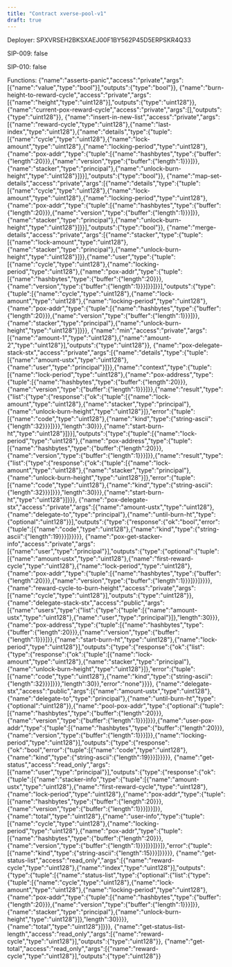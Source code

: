 ```yaml
---
title: "Contract xverse-pool-v1"
draft: true
---
```

Deployer: SPXVRSEH2BKSXAEJ00F1BY562P45D5ERPSKR4Q33

SIP-009: false

SIP-010: false

Functions:
{"name":"asserts-panic","access":"private","args":[{"name":"value","type":"bool"}],"outputs":{"type":"bool"}}, {"name":"burn-height-to-reward-cycle","access":"private","args":[{"name":"height","type":"uint128"}],"outputs":{"type":"uint128"}}, {"name":"current-pox-reward-cycle","access":"private","args":[],"outputs":{"type":"uint128"}}, {"name":"insert-in-new-list","access":"private","args":[{"name":"reward-cycle","type":"uint128"},{"name":"last-index","type":"uint128"},{"name":"details","type":{"tuple":[{"name":"cycle","type":"uint128"},{"name":"lock-amount","type":"uint128"},{"name":"locking-period","type":"uint128"},{"name":"pox-addr","type":{"tuple":[{"name":"hashbytes","type":{"buffer":{"length":20}}},{"name":"version","type":{"buffer":{"length":1}}}]}},{"name":"stacker","type":"principal"},{"name":"unlock-burn-height","type":"uint128"}]}}],"outputs":{"type":"bool"}}, {"name":"map-set-details","access":"private","args":[{"name":"details","type":{"tuple":[{"name":"cycle","type":"uint128"},{"name":"lock-amount","type":"uint128"},{"name":"locking-period","type":"uint128"},{"name":"pox-addr","type":{"tuple":[{"name":"hashbytes","type":{"buffer":{"length":20}}},{"name":"version","type":{"buffer":{"length":1}}}]}},{"name":"stacker","type":"principal"},{"name":"unlock-burn-height","type":"uint128"}]}}],"outputs":{"type":"bool"}}, {"name":"merge-details","access":"private","args":[{"name":"stacker","type":{"tuple":[{"name":"lock-amount","type":"uint128"},{"name":"stacker","type":"principal"},{"name":"unlock-burn-height","type":"uint128"}]}},{"name":"user","type":{"tuple":[{"name":"cycle","type":"uint128"},{"name":"locking-period","type":"uint128"},{"name":"pox-addr","type":{"tuple":[{"name":"hashbytes","type":{"buffer":{"length":20}}},{"name":"version","type":{"buffer":{"length":1}}}]}}]}}],"outputs":{"type":{"tuple":[{"name":"cycle","type":"uint128"},{"name":"lock-amount","type":"uint128"},{"name":"locking-period","type":"uint128"},{"name":"pox-addr","type":{"tuple":[{"name":"hashbytes","type":{"buffer":{"length":20}}},{"name":"version","type":{"buffer":{"length":1}}}]}},{"name":"stacker","type":"principal"},{"name":"unlock-burn-height","type":"uint128"}]}}}, {"name":"min","access":"private","args":[{"name":"amount-1","type":"uint128"},{"name":"amount-2","type":"uint128"}],"outputs":{"type":"uint128"}}, {"name":"pox-delegate-stack-stx","access":"private","args":[{"name":"details","type":{"tuple":[{"name":"amount-ustx","type":"uint128"},{"name":"user","type":"principal"}]}},{"name":"context","type":{"tuple":[{"name":"lock-period","type":"uint128"},{"name":"pox-address","type":{"tuple":[{"name":"hashbytes","type":{"buffer":{"length":20}}},{"name":"version","type":{"buffer":{"length":1}}}]}},{"name":"result","type":{"list":{"type":{"response":{"ok":{"tuple":[{"name":"lock-amount","type":"uint128"},{"name":"stacker","type":"principal"},{"name":"unlock-burn-height","type":"uint128"}]},"error":{"tuple":[{"name":"code","type":"uint128"},{"name":"kind","type":{"string-ascii":{"length":32}}}]}}},"length":30}}},{"name":"start-burn-ht","type":"uint128"}]}}],"outputs":{"type":{"tuple":[{"name":"lock-period","type":"uint128"},{"name":"pox-address","type":{"tuple":[{"name":"hashbytes","type":{"buffer":{"length":20}}},{"name":"version","type":{"buffer":{"length":1}}}]}},{"name":"result","type":{"list":{"type":{"response":{"ok":{"tuple":[{"name":"lock-amount","type":"uint128"},{"name":"stacker","type":"principal"},{"name":"unlock-burn-height","type":"uint128"}]},"error":{"tuple":[{"name":"code","type":"uint128"},{"name":"kind","type":{"string-ascii":{"length":32}}}]}}},"length":30}}},{"name":"start-burn-ht","type":"uint128"}]}}}, {"name":"pox-delegate-stx","access":"private","args":[{"name":"amount-ustx","type":"uint128"},{"name":"delegate-to","type":"principal"},{"name":"until-burn-ht","type":{"optional":"uint128"}}],"outputs":{"type":{"response":{"ok":"bool","error":{"tuple":[{"name":"code","type":"uint128"},{"name":"kind","type":{"string-ascii":{"length":19}}}]}}}}}, {"name":"pox-get-stacker-info","access":"private","args":[{"name":"user","type":"principal"}],"outputs":{"type":{"optional":{"tuple":[{"name":"amount-ustx","type":"uint128"},{"name":"first-reward-cycle","type":"uint128"},{"name":"lock-period","type":"uint128"},{"name":"pox-addr","type":{"tuple":[{"name":"hashbytes","type":{"buffer":{"length":20}}},{"name":"version","type":{"buffer":{"length":1}}}]}}]}}}}, {"name":"reward-cycle-to-burn-height","access":"private","args":[{"name":"cycle","type":"uint128"}],"outputs":{"type":"uint128"}}, {"name":"delegate-stack-stx","access":"public","args":[{"name":"users","type":{"list":{"type":{"tuple":[{"name":"amount-ustx","type":"uint128"},{"name":"user","type":"principal"}]},"length":30}}},{"name":"pox-address","type":{"tuple":[{"name":"hashbytes","type":{"buffer":{"length":20}}},{"name":"version","type":{"buffer":{"length":1}}}]}},{"name":"start-burn-ht","type":"uint128"},{"name":"lock-period","type":"uint128"}],"outputs":{"type":{"response":{"ok":{"list":{"type":{"response":{"ok":{"tuple":[{"name":"lock-amount","type":"uint128"},{"name":"stacker","type":"principal"},{"name":"unlock-burn-height","type":"uint128"}]},"error":{"tuple":[{"name":"code","type":"uint128"},{"name":"kind","type":{"string-ascii":{"length":32}}}]}}},"length":30}},"error":"none"}}}}, {"name":"delegate-stx","access":"public","args":[{"name":"amount-ustx","type":"uint128"},{"name":"delegate-to","type":"principal"},{"name":"until-burn-ht","type":{"optional":"uint128"}},{"name":"pool-pox-addr","type":{"optional":{"tuple":[{"name":"hashbytes","type":{"buffer":{"length":20}}},{"name":"version","type":{"buffer":{"length":1}}}]}}},{"name":"user-pox-addr","type":{"tuple":[{"name":"hashbytes","type":{"buffer":{"length":20}}},{"name":"version","type":{"buffer":{"length":1}}}]}},{"name":"locking-period","type":"uint128"}],"outputs":{"type":{"response":{"ok":"bool","error":{"tuple":[{"name":"code","type":"uint128"},{"name":"kind","type":{"string-ascii":{"length":19}}}]}}}}}, {"name":"get-status","access":"read_only","args":[{"name":"user","type":"principal"}],"outputs":{"type":{"response":{"ok":{"tuple":[{"name":"stacker-info","type":{"tuple":[{"name":"amount-ustx","type":"uint128"},{"name":"first-reward-cycle","type":"uint128"},{"name":"lock-period","type":"uint128"},{"name":"pox-addr","type":{"tuple":[{"name":"hashbytes","type":{"buffer":{"length":20}}},{"name":"version","type":{"buffer":{"length":1}}}]}}]}},{"name":"total","type":"uint128"},{"name":"user-info","type":{"tuple":[{"name":"cycle","type":"uint128"},{"name":"locking-period","type":"uint128"},{"name":"pox-addr","type":{"tuple":[{"name":"hashbytes","type":{"buffer":{"length":20}}},{"name":"version","type":{"buffer":{"length":1}}}]}}]}}]},"error":{"tuple":[{"name":"kind","type":{"string-ascii":{"length":15}}}]}}}}}, {"name":"get-status-list","access":"read_only","args":[{"name":"reward-cycle","type":"uint128"},{"name":"index","type":"uint128"}],"outputs":{"type":{"tuple":[{"name":"status-list","type":{"optional":{"list":{"type":{"tuple":[{"name":"cycle","type":"uint128"},{"name":"lock-amount","type":"uint128"},{"name":"locking-period","type":"uint128"},{"name":"pox-addr","type":{"tuple":[{"name":"hashbytes","type":{"buffer":{"length":20}}},{"name":"version","type":{"buffer":{"length":1}}}]}},{"name":"stacker","type":"principal"},{"name":"unlock-burn-height","type":"uint128"}]},"length":30}}}},{"name":"total","type":"uint128"}]}}}, {"name":"get-status-list-length","access":"read_only","args":[{"name":"reward-cycle","type":"uint128"}],"outputs":{"type":"uint128"}}, {"name":"get-total","access":"read_only","args":[{"name":"reward-cycle","type":"uint128"}],"outputs":{"type":"uint128"}}
